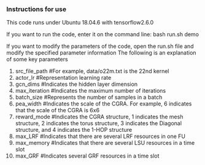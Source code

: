 ### Instructions for use
This code runs under Ubuntu 18.04.6 with tensorflow2.6.0

If you want to run the code, enter it on the command line:
bash run.sh demo

If you want to modify the parameters of the code, open the run.sh file and modify the specified parameter information
The following is an explanation of some key parameters
1. src_file_path 	#For example, data/o22m.txt is the 22nd kernel
2. actor_lr 	#Representation learning rate
3. gcn_dims	#Indicates the hidden layer dimension
4. max_iteration	#Indicates the maximum number of iterations
5. batch_size	#Represents the number of samples in a batch
6. pea_width	#Indicates the scale of the CGRA. For example, 6 indicates that the scale of the CGRA is 6x6
7. reward_mode	#Indicates the CGRA structure, 1 indicates the mesh structure, 2 indicates the torus structure, 3 indicates the Diagonal structure, and 4 indicates the 1-HOP structure
8. max_LRF	#Indicates that there are several LRF resources in one FU
9. max_memory	#Indicates that there are several LSU resources in a time slot
10. max_GRF	#Indicates several GRF resources in a time slot


